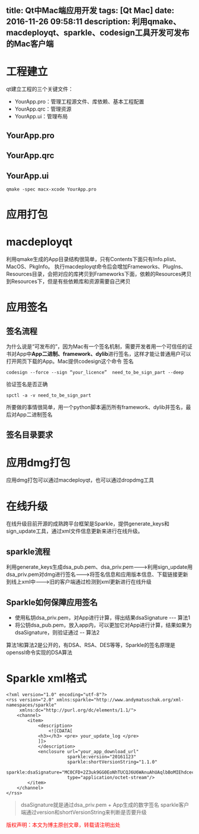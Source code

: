 title: Qt中Mac端应用开发
tags: [Qt Mac]
date: 2016-11-26 09:58:11
description: 利用qmake、macdeployqt、sparkle、codesign工具开发可发布的Mac客户端
---

# 工程建立

qt建立工程的三个关键文件：
- YourApp.pro：管理工程源文件、库依赖、基本工程配置
- YourApp.qrc：管理资源
- YourApp.ui：管理布局

## YourApp.pro

## YourApp.qrc

## YourApp.ui

```
qmake -spec macx-xcode YourApp.pro
```
# 应用打包

# macdeployqt
利用qmake生成的App目录结构很简单，只有Contents下面只有Info.plist、MacOS、PkgInfo。
执行macdeployqt命令后会增加Frameworks、PlugIns、Resources目录，会把对应的库拷贝到Frameworks下面，依赖的Resources拷贝到Resources下，但是有些依赖库和资源需要自己拷贝

# 应用签名

## 签名流程
为什么说是“可发布的”，因为Mac有一个签名机制，需要开发者用一个可信任的证书对App中**App二进制、framework、dylib**进行签名，这样才能让普通用户可以打开网页下载的App。Mac提供codesign这个命令
签名
```
codesign --force --sign “your_licence”  need_to_be_sign_part --deep
```
验证签名是否正确
```
spctl -a -v need_to_be_sign_part

```
所要做的事情很简单，用一个python脚本遍历所有framework、dylib并签名，最后对App二进制签名

## 签名目录要求

# 应用dmg打包
应用dmg打包可以通过macdeployqt，也可以通过dropdmg工具

# 在线升级
在线升级目前开源的成熟跨平台框架是Sparkle，提供generate_keys和sign_update工具，通过xml文件信息更新来进行在线升级。

## sparkle流程
利用generate_keys生成dsa_pub.pem、dsa_priv.pem--->利用sign_update用dsa_priv.pem对dmg进行签名--->将签名信息和应用版本信息、下载链接更新到线上xml中--->旧的客户端通过检测到xml更新进行在线升级

## Sparkle如何保障应用签名
- 使用私钥dsa_priv.pem，对App进行计算，得出结果dsaSignature --- 算法1
- 将公钥dsa_pub.pem，放入app内，可以更加它对App进行计算，结果如果为dsaSignature，则验证通过 -- 算法2

算法1和算法2是公开的，有DSA、RSA、DES等等，Sparkle的签名原理是openssl命令实现的DSA算法

# Sparkle xml格式

```
<?xml version="1.0" encoding="utf-8"?>
<rss version="2.0" xmlns:sparkle="http://www.andymatuschak.org/xml-namespaces/sparkle"
     xmlns:dc="http://purl.org/dc/elements/1.1/">
	<channel>
		<item>
			<description>
				<![CDATA[
            <h3></h3> <pre> your_update_log </pre>
            ]]>
			</description>
			<enclosure url="your_app_download_url"
			           sparkle:version="20161123"
			           sparkle:shortVersionString="1.1.0"
			           sparkle:dsaSignature="MC0CFD+2Z3uk9GG0EoNhTUCQJ6U6WAnuAhUAqlbBoMIEhdcecPn9MWF1GxsilR4="
			           type="application/octet-stream"/>
		</item>
	</channel>
</rss>
```

> dsaSignature就是通过dsa_priv.pem + App生成的数字签名
> sparkle客户端通过version和shortVersionString来判断是否要升级

<font color="#FF0000">版权声明：本文为博主原创文章，转载请注明出处</font>
